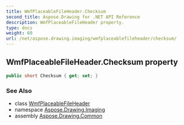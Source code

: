 ```yaml
---
title: WmfPlaceableFileHeader.Checksum
second_title: Aspose.Drawing for .NET API Reference
description: WmfPlaceableFileHeader property. 
type: docs
weight: 60
url: /net/aspose.drawing.imaging/wmfplaceablefileheader/checksum/
---
```

## WmfPlaceableFileHeader.Checksum property

```csharp
public short Checksum { get; set; }
```

### See Also

* class [WmfPlaceableFileHeader](../)
* namespace [Aspose.Drawing.Imaging](../../wmfplaceablefileheader/)
* assembly [Aspose.Drawing.Common](../../../)



